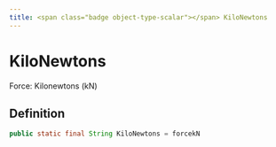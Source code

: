 ```yaml
---
title: <span class="badge object-type-scalar"></span> KiloNewtons
---
```

# <span class="badge object-type-scalar"></span> KiloNewtons

Force: Kilonewtons (kN)

## Definition

```java
public static final String KiloNewtons = forcekN
```
